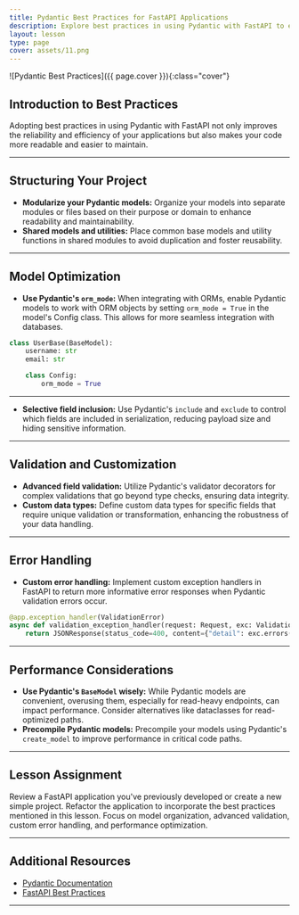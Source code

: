 ```yaml
---
title: Pydantic Best Practices for FastAPI Applications
description: Explore best practices in using Pydantic with FastAPI to enhance code quality, maintainability, and performance of your web applications.
layout: lesson
type: page
cover: assets/11.png
---
```


![Pydantic Best Practices]({{ page.cover }}){:class="cover"}

## Introduction to Best Practices

Adopting best practices in using Pydantic with FastAPI not only improves the reliability and efficiency of your applications but also makes your code more readable and easier to maintain.

---

## Structuring Your Project

- **Modularize your Pydantic models:** Organize your models into separate modules or files based on their purpose or domain to enhance readability and maintainability.
- **Shared models and utilities:** Place common base models and utility functions in shared modules to avoid duplication and foster reusability.

---

## Model Optimization

- **Use Pydantic's `orm_mode`:** When integrating with ORMs, enable Pydantic models to work with ORM objects by setting `orm_mode = True` in the model's Config class. This allows for more seamless integration with databases.
  
```python
class UserBase(BaseModel):
    username: str
    email: str

    class Config:
        orm_mode = True
```

---

- **Selective field inclusion:** Use Pydantic's `include` and `exclude` to control which fields are included in serialization, reducing payload size and hiding sensitive information.

---

## Validation and Customization

- **Advanced field validation:** Utilize Pydantic's validator decorators for complex validations that go beyond type checks, ensuring data integrity.
- **Custom data types:** Define custom data types for specific fields that require unique validation or transformation, enhancing the robustness of your data handling.

---

## Error Handling

- **Custom error handling:** Implement custom exception handlers in FastAPI to return more informative error responses when Pydantic validation errors occur.

```python
@app.exception_handler(ValidationError)
async def validation_exception_handler(request: Request, exc: ValidationError):
    return JSONResponse(status_code=400, content={"detail": exc.errors()})
```

---

## Performance Considerations

- **Use Pydantic's `BaseModel` wisely:** While Pydantic models are convenient, overusing them, especially for read-heavy endpoints, can impact performance. Consider alternatives like dataclasses for read-optimized paths.
- **Precompile Pydantic models:** Precompile your models using Pydantic's `create_model` to improve performance in critical code paths.

---

## Lesson Assignment

Review a FastAPI application you've previously developed or create a new simple project. Refactor the application to incorporate the best practices mentioned in this lesson. Focus on model organization, advanced validation, custom error handling, and performance optimization.

---

## Additional Resources

- [Pydantic Documentation](https://pydantic-docs.helpmanual.io/)
- [FastAPI Best Practices](https://fastapi.tiangolo.com/best-practices/)

---
